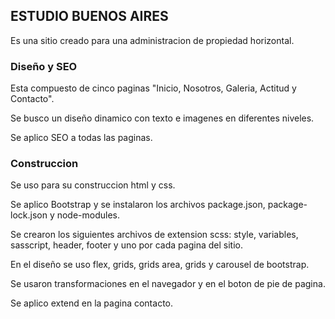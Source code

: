 ## ESTUDIO BUENOS AIRES
<p>Es una sitio creado para una administracion de propiedad horizontal.</p>

### Diseño y SEO
<p>Esta compuesto de cinco paginas "Inicio, Nosotros, Galeria, Actitud y Contacto". </p>
<p>Se busco un diseño dinamico con texto e imagenes en diferentes niveles.</p>
<p>Se aplico SEO a todas las paginas.<p>

### Construccion
<p>Se uso para su construccion html y css.</p>
<p>Se aplico Bootstrap y se instalaron los archivos package.json, package-lock.json y node-modules.</p>
<p>Se crearon los siguientes archivos  de extension scss: style, variables, sasscript, header, footer y uno por cada pagina del sitio.</p>
<p>En el diseño se uso flex, grids, grids area, grids y carousel de bootstrap.</p>
<p>Se usaron transformaciones en el navegador y en el boton de pie de pagina.</p>
<p>Se aplico extend en la pagina contacto.</p> 





